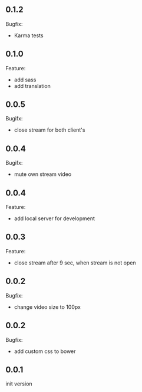 ## 0.1.2
Bugfix:
* Karma tests

## 0.1.0
Feature:
* add sass
* add translation


## 0.0.5
Bugifx:
* close stream for both client's

## 0.0.4
Bugifx:
* mute own stream video


## 0.0.4
Feature:
* add local server for development

## 0.0.3
Feature:
* close stream after 9 sec, when stream is not open

## 0.0.2
Bugfix:
* change video size to 100px

## 0.0.2
Bugfix:
* add custom css to bower

## 0.0.1
init version
